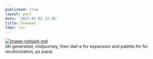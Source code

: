 ```yaml
---
published: true
layout: post
date: '2023-01-02 17:36'
title: Snowman
tags: luv 
---
```

[![image-nohash-md](https://i.imgur.com/swAciWul.png)](https://i.imgur.com/swAciWu.png)  
(AI generated, midjourney, then dall-e for expansion and palette.fm for recolorization, ps pass)
